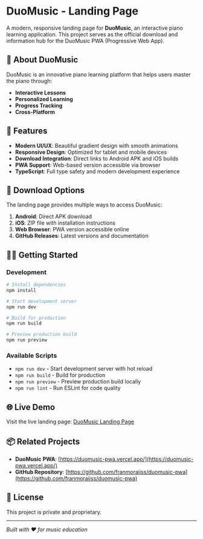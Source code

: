 # DuoMusic - Landing Page

A modern, responsive landing page for **DuoMusic**, an interactive piano learning application. This project serves as the official download and information hub for the DuoMusic PWA (Progressive Web App).

## 🎵 About DuoMusic

DuoMusic is an innovative piano learning platform that helps users master the piano through:

- **Interactive Lessons**
- **Personalized Learning**
- **Progress Tracking**
- **Cross-Platform**

## 🚀 Features

- **Modern UI/UX**: Beautiful gradient design with smooth animations
- **Responsive Design**: Optimized for tablet and mobile devices
- **Download Integration**: Direct links to Android APK and iOS builds
- **PWA Support**: Web-based version accessible via browser
- **TypeScript**: Full type safety and modern development experience

## 📱 Download Options

The landing page provides multiple ways to access DuoMusic:

1. **Android**: Direct APK download
2. **iOS**: ZIP file with installation instructions
3. **Web Browser**: PWA version accessible online
4. **GitHub Releases**: Latest versions and documentation

## 🏃‍♂️ Getting Started

### Development

```bash
# Install dependencies
npm install

# Start development server
npm run dev

# Build for production
npm run build

# Preview production build
npm run preview
```

### Available Scripts

- `npm run dev` - Start development server with hot reload
- `npm run build` - Build for production
- `npm run preview` - Preview production build locally
- `npm run lint` - Run ESLint for code quality

## 🌐 Live Demo

Visit the live landing page: [DuoMusic Landing Page](https://duomusic-page.vercel.app/)

## 📦 Related Projects

- **DuoMusic PWA**: [https://duomusic-pwa.vercel.app/](https://duomusic-pwa.vercel.app/)
- **GitHub Repository**: [https://github.com/franmoraiiss/duomusic-pwa](https://github.com/franmoraiiss/duomusic-pwa)

## 📄 License

This project is private and proprietary.

---

*Built with ❤️ for music education*

